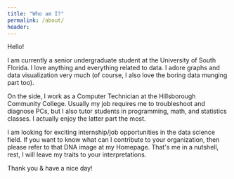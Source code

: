 ```yaml
---
title: "Who am I?"
permalink: /about/
header:
---
```


Hello!

I am currently a senior undergraduate student at the University of South Florida. I love anything and everything related to data. I adore graphs and data visualization very much (of course, I also love the boring data munging part too).

On the side, I work as a Computer Technician at the Hillsborough Community College. Usually my job requires me to troubleshoot and diagnose PCs, but I also tutor students in programming, math, and statistics classes. I actually enjoy the latter part the most. 

I am looking for exciting internship/job opportunities in the data science field. If you want to know what can I contribute to your organization, then please refer to that DNA image at my Homepage. That's me in a nutshell, rest, I will leave my traits to your interpretations.

Thank you & have a nice day!
